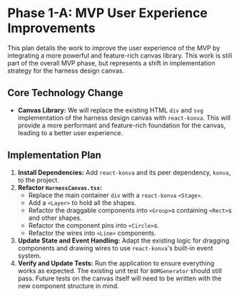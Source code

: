# Phase 1-A: MVP User Experience Improvements

This plan details the work to improve the user experience of the MVP by integrating a more powerful and feature-rich canvas library. This work is still part of the overall MVP phase, but represents a shift in implementation strategy for the harness design canvas.

## Core Technology Change

- **Canvas Library:** We will replace the existing HTML `div` and `svg` implementation of the harness design canvas with `react-konva`. This will provide a more performant and feature-rich foundation for the canvas, leading to a better user experience.

## Implementation Plan

1.  **Install Dependencies:** Add `react-konva` and its peer dependency, `konva`, to the project.
2.  **Refactor `HarnessCanvas.tsx`:**
    *   Replace the main container `div` with a `react-konva` `<Stage>`.
    *   Add a `<Layer>` to hold all the shapes.
    *   Refactor the draggable components into `<Group>`s containing `<Rect>`s and other shapes.
    *   Refactor the component pins into `<Circle>`s.
    *   Refactor the wires into `<Line>` components.
3.  **Update State and Event Handling:** Adapt the existing logic for dragging components and drawing wires to use `react-konva`'s built-in event system.
4.  **Verify and Update Tests:** Run the application to ensure everything works as expected. The existing unit test for `BOMGenerator` should still pass. Future tests on the canvas itself will need to be written with the new component structure in mind.
